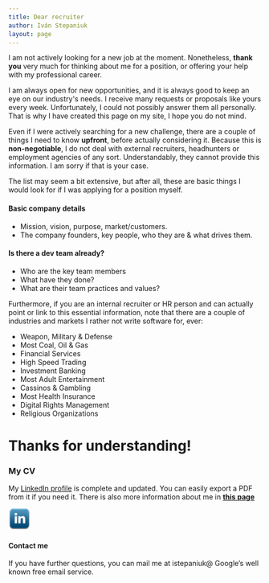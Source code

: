 ```yaml
---
title: Dear recruiter
author: Iván Stepaniuk
layout: page
---
```

I am not actively looking for a new job at the moment. Nonetheless, **thank you** very much for thinking about me for a position, or offering your help with my professional career.

I am always open for new opportunities, and it is always good to keep an eye on our industry's needs. I receive many requests or proposals like yours every week. Unfortunately, I could not possibly answer them all personally. That is why I have created this page on my site, I hope you do not mind.

Even if I were actively searching for a new challenge, there are a couple of things I need to know **upfront**, before actually considering it. Because this is **non-negotiable**, I do not deal with external recruiters, headhunters or employment agencies of any sort. Understandably, they cannot provide this information. I am sorry if that is your case.

The list may seem a bit extensive, but after all, these are basic things I would look for if I was applying for a position myself.

#### Basic company details

* Mission, vision, purpose, market/customers.
* The company founders, key people, who they are & what drives them.

#### Is there a dev team already?

* Who are the key team members
* What have they done?
* What are their team practices and values?

Furthermore, if you are an internal recruiter or HR person and can actually point or link to this essential information, note that there are a couple of industries and markets I rather not write software for, ever:

* Weapon, Military & Defense
* Most Coal, Oil & Gas
* Financial Services
* High Speed Trading
* Investment Banking
* Most Adult Entertainment
* Cassinos & Gambling
* Most Health Insurance
* Digital Rights Management
* Religious Organizations

# Thanks for understanding!

### My CV
My [LinkedIn profile][4] is complete and updated. You can easily export a PDF from it if you need it.
There is also more information about me in [**this page**](/about)

[<img alt="LinkedIn" src="/img/icons/linkedin.png" width="43" height="43" />][4]

#### Contact me
If you have further questions, you can mail me at istepaniuk@ Google&#8217;s well known free email service.

[4]: http://www.linkedin.com/in/istepaniuk "Iván Stepaniuk LinkedIn profile"
